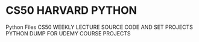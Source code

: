 
# CS50 HARVARD PYTHON
Python Files
CS50 WEEKLY LECTURE SOURCE CODE AND SET PROJECTS
PYTHON DUMP FOR UDEMY COURSE PROJECTS
